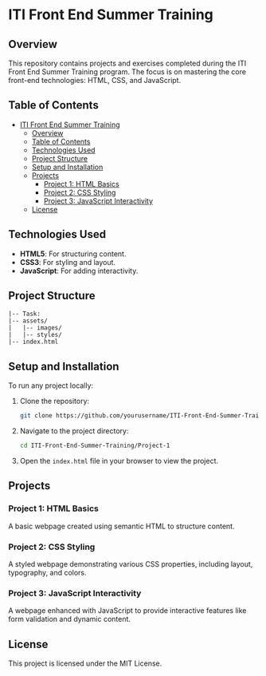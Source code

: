 # ITI Front End Summer Training

## Overview

This repository contains projects and exercises completed during the ITI Front End Summer Training program. The focus is on mastering the core front-end technologies: HTML, CSS, and JavaScript.

## Table of Contents

- [ITI Front End Summer Training](#iti-front-end-summer-training)
  - [Overview](#overview)
  - [Table of Contents](#table-of-contents)
  - [Technologies Used](#technologies-used)
  - [Project Structure](#project-structure)
  - [Setup and Installation](#setup-and-installation)
  - [Projects](#projects)
    - [Project 1: HTML Basics](#project-1-html-basics)
    - [Project 2: CSS Styling](#project-2-css-styling)
    - [Project 3: JavaScript Interactivity](#project-3-javascript-interactivity)
  - [License](#license)

## Technologies Used

- **HTML5**: For structuring content.
- **CSS3**: For styling and layout.
- **JavaScript**: For adding interactivity.

## Project Structure

```
|-- Task:
|-- assets/
|   |-- images/
|   |-- styles/
|-- index.html
```

## Setup and Installation

To run any project locally:

1. Clone the repository:
   ```bash
   git clone https://github.com/yourusername/ITI-Front-End-Summer-Training.git
   ```

2. Navigate to the project directory:
   ```bash
   cd ITI-Front-End-Summer-Training/Project-1
   ```

3. Open the `index.html` file in your browser to view the project.

## Projects

### Project 1: HTML Basics
A basic webpage created using semantic HTML to structure content.

### Project 2: CSS Styling
A styled webpage demonstrating various CSS properties, including layout, typography, and colors.

### Project 3: JavaScript Interactivity
A webpage enhanced with JavaScript to provide interactive features like form validation and dynamic content.


## License

This project is licensed under the MIT License.
